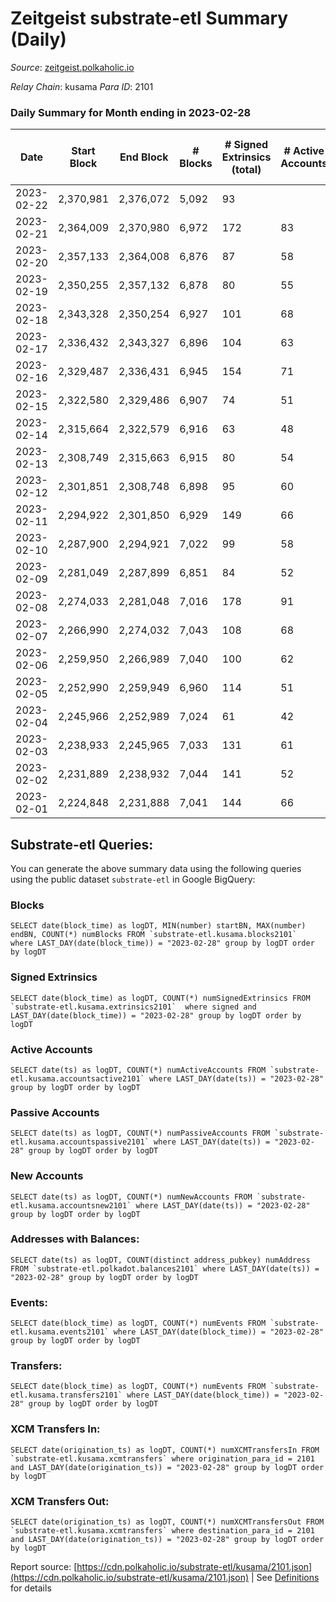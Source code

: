 # Zeitgeist substrate-etl Summary (Daily)

_Source_: [zeitgeist.polkaholic.io](https://zeitgeist.polkaholic.io)

*Relay Chain*: kusama
*Para ID*: 2101



### Daily Summary for Month ending in 2023-02-28


| Date | Start Block | End Block | # Blocks | # Signed Extrinsics (total) | # Active Accounts | # Passive | # New | # Addresses with Balances | # Events | # Transfers | # XCM Transfers In | # XCM Transfers Out | Issues | 
| ---- | ----------- | --------- | -------- | --------------------------- | ----------------- | --------- | ----- | ------------------------- | -------- | ----------- | ------------------ | ------------------- | ------ |
| 2023-02-22 | 2,370,981 | 2,376,072 | 5,092 | 93 |  |  |  |  | 34,631 | 38  |   |   |  |
| 2023-02-21 | 2,364,009 | 2,370,980 | 6,972 | 172 | 83 |  | 15 | 15,507 | 45,197 | 90  |   |   |  |
| 2023-02-20 | 2,357,133 | 2,364,008 | 6,876 | 87 | 58 |  | 8 | 15,494 | 44,806 | 29  |   |   |  |
| 2023-02-19 | 2,350,255 | 2,357,132 | 6,878 | 80 | 55 |  | 3 | 15,488 | 43,088 | 12  |   |   |  |
| 2023-02-18 | 2,343,328 | 2,350,254 | 6,927 | 101 | 68 |  | 5 | 15,486 | 45,306 | 32  |   |   |  |
| 2023-02-17 | 2,336,432 | 2,343,327 | 6,896 | 104 | 63 |  | 6 | 15,482 | 43,222 | 44  |   |   |  |
| 2023-02-16 | 2,329,487 | 2,336,431 | 6,945 | 154 | 71 |  | 14 | 15,477 | 45,593 | 86  |   |   |  |
| 2023-02-15 | 2,322,580 | 2,329,486 | 6,907 | 74 | 51 |  | 4 | 15,468 | 44,736 | 19  |   |   |  |
| 2023-02-14 | 2,315,664 | 2,322,579 | 6,916 | 63 | 48 |  | 1 | 15,464 | 42,686 | 11  |   |   |  |
| 2023-02-13 | 2,308,749 | 2,315,663 | 6,915 | 80 | 54 |  | 3 | 15,464 | 44,705 | 18  |   |   |  |
| 2023-02-12 | 2,301,851 | 2,308,748 | 6,898 | 95 | 60 |  | 5 | 15,461 | 42,742 | 41  |   |   |  |
| 2023-02-11 | 2,294,922 | 2,301,850 | 6,929 | 149 | 66 |  | 7 | 15,456 | 44,832 | 62  |   |   |  |
| 2023-02-10 | 2,287,900 | 2,294,921 | 7,022 | 99 | 58 |  | 4 | 15,451 | 43,125 | 22  |   |   |  |
| 2023-02-09 | 2,281,049 | 2,287,899 | 6,851 | 84 | 52 |  | 3 | 15,447 | 44,371 | 29  |   |   |  |
| 2023-02-08 | 2,274,033 | 2,281,048 | 7,016 | 178 | 91 |  | 7 | 15,445 | 43,660 | 83  |   |   |  |
| 2023-02-07 | 2,266,990 | 2,274,032 | 7,043 | 108 | 68 |  | 8 | 15,438 | 45,578 | 39  |   |   |  |
| 2023-02-06 | 2,259,950 | 2,266,989 | 7,040 | 100 | 62 |  | 4 | 15,430 | 45,513 | 54  |   |   |  |
| 2023-02-05 | 2,252,990 | 2,259,949 | 6,960 | 114 | 51 |  | 6 | 15,426 | 45,103 | 45  |   |   |  |
| 2023-02-04 | 2,245,966 | 2,252,989 | 7,024 | 61 | 42 |  | 6 | 15,420 | 43,014 | 20  |   |   |  |
| 2023-02-03 | 2,238,933 | 2,245,965 | 7,033 | 131 | 61 |  | 6 | 15,415 | 45,401 | 81  |   |   |  |
| 2023-02-02 | 2,231,889 | 2,238,932 | 7,044 | 141 | 52 |  | 11 | 15,411 | 45,271 | 86  |   |   |  |
| 2023-02-01 | 2,224,848 | 2,231,888 | 7,041 | 144 | 66 |  | 6 | 15,400 | 43,864 | 147  |   |   |  |

## Substrate-etl Queries:
You can generate the above summary data using the following queries using the public dataset `substrate-etl` in Google BigQuery:


### Blocks
```
SELECT date(block_time) as logDT, MIN(number) startBN, MAX(number) endBN, COUNT(*) numBlocks FROM `substrate-etl.kusama.blocks2101`  where LAST_DAY(date(block_time)) = "2023-02-28" group by logDT order by logDT
```


### Signed Extrinsics
```
SELECT date(block_time) as logDT, COUNT(*) numSignedExtrinsics FROM `substrate-etl.kusama.extrinsics2101`  where signed and LAST_DAY(date(block_time)) = "2023-02-28" group by logDT order by logDT
```


### Active Accounts
```
SELECT date(ts) as logDT, COUNT(*) numActiveAccounts FROM `substrate-etl.kusama.accountsactive2101` where LAST_DAY(date(ts)) = "2023-02-28" group by logDT order by logDT
```


### Passive Accounts
```
SELECT date(ts) as logDT, COUNT(*) numPassiveAccounts FROM `substrate-etl.kusama.accountspassive2101` where LAST_DAY(date(ts)) = "2023-02-28" group by logDT order by logDT
```


### New Accounts
```
SELECT date(ts) as logDT, COUNT(*) numNewAccounts FROM `substrate-etl.kusama.accountsnew2101` where LAST_DAY(date(ts)) = "2023-02-28" group by logDT order by logDT
```


### Addresses with Balances:
```
SELECT date(ts) as logDT, COUNT(distinct address_pubkey) numAddress FROM `substrate-etl.polkadot.balances2101` where LAST_DAY(date(ts)) = "2023-02-28" group by logDT order by logDT
```


### Events:
```
SELECT date(block_time) as logDT, COUNT(*) numEvents FROM `substrate-etl.kusama.events2101` where LAST_DAY(date(block_time)) = "2023-02-28" group by logDT order by logDT
```


### Transfers:
```
SELECT date(block_time) as logDT, COUNT(*) numEvents FROM `substrate-etl.kusama.transfers2101` where LAST_DAY(date(block_time)) = "2023-02-28" group by logDT order by logDT
```


### XCM Transfers In:
```
SELECT date(origination_ts) as logDT, COUNT(*) numXCMTransfersIn FROM `substrate-etl.kusama.xcmtransfers` where origination_para_id = 2101 and LAST_DAY(date(origination_ts)) = "2023-02-28" group by logDT order by logDT
```


### XCM Transfers Out:
```
SELECT date(origination_ts) as logDT, COUNT(*) numXCMTransfersOut FROM `substrate-etl.kusama.xcmtransfers` where destination_para_id = 2101 and LAST_DAY(date(origination_ts)) = "2023-02-28" group by logDT order by logDT
```



Report source: [https://cdn.polkaholic.io/substrate-etl/kusama/2101.json](https://cdn.polkaholic.io/substrate-etl/kusama/2101.json) | See [Definitions](/DEFINITIONS.md) for details
